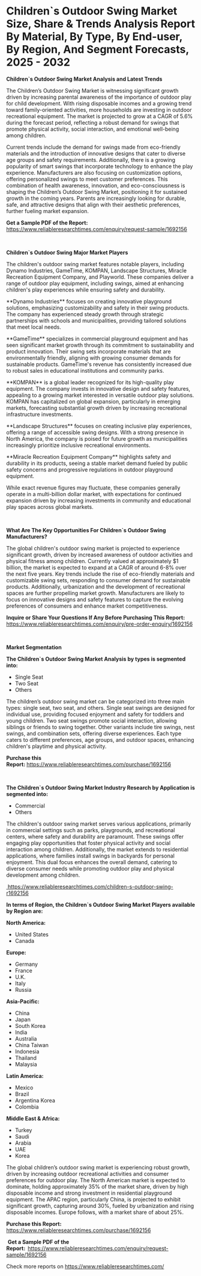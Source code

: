<p><h1>Children`s Outdoor Swing Market Size, Share & Trends Analysis Report By Material, By Type, By End-user, By Region, And Segment Forecasts, 2025 - 2032</h1></p><p><strong>Children`s Outdoor Swing Market Analysis and Latest Trends</strong></p>
<p><p>The Children’s Outdoor Swing Market is witnessing significant growth driven by increasing parental awareness of the importance of outdoor play for child development. With rising disposable incomes and a growing trend toward family-oriented activities, more households are investing in outdoor recreational equipment. The market is projected to grow at a CAGR of 5.6% during the forecast period, reflecting a robust demand for swings that promote physical activity, social interaction, and emotional well-being among children.</p><p>Current trends include the demand for swings made from eco-friendly materials and the introduction of innovative designs that cater to diverse age groups and safety requirements. Additionally, there is a growing popularity of smart swings that incorporate technology to enhance the play experience. Manufacturers are also focusing on customization options, offering personalized swings to meet customer preferences. This combination of health awareness, innovation, and eco-consciousness is shaping the Children’s Outdoor Swing Market, positioning it for sustained growth in the coming years. Parents are increasingly looking for durable, safe, and attractive designs that align with their aesthetic preferences, further fueling market expansion.</p></p>
<p><strong>Get a Sample PDF of the Report:&nbsp;</strong> <a href="https://www.reliableresearchtimes.com/enquiry/request-sample/1692156?utm_campaign=2186&utm_medium=2&utm_source=Github&utm_content=ia&utm_term=27032025&utm_id=childrens-outdoor-swing">https://www.reliableresearchtimes.com/enquiry/request-sample/1692156</a></p>
<p>&nbsp;</p>
<p><strong>Children`s Outdoor Swing Major Market Players</strong></p>
<p><p>The children's outdoor swing market features notable players, including Dynamo Industries, GameTime, KOMPAN, Landscape Structures, Miracle Recreation Equipment Company, and Playworld. These companies deliver a range of outdoor play equipment, including swings, aimed at enhancing children's play experiences while ensuring safety and durability.</p><p>**Dynamo Industries** focuses on creating innovative playground solutions, emphasizing customizability and safety in their swing products. The company has experienced steady growth through strategic partnerships with schools and municipalities, providing tailored solutions that meet local needs.</p><p>**GameTime** specializes in commercial playground equipment and has seen significant market growth through its commitment to sustainability and product innovation. Their swing sets incorporate materials that are environmentally friendly, aligning with growing consumer demands for sustainable products. GameTime's revenue has consistently increased due to robust sales in educational institutions and community parks.</p><p>**KOMPAN** is a global leader recognized for its high-quality play equipment. The company invests in innovative design and safety features, appealing to a growing market interested in versatile outdoor play solutions. KOMPAN has capitalized on global expansion, particularly in emerging markets, forecasting substantial growth driven by increasing recreational infrastructure investments.</p><p>**Landscape Structures** focuses on creating inclusive play experiences, offering a range of accessible swing designs. With a strong presence in North America, the company is poised for future growth as municipalities increasingly prioritize inclusive recreational environments. </p><p>**Miracle Recreation Equipment Company** highlights safety and durability in its products, seeing a stable market demand fueled by public safety concerns and progressive regulations in outdoor playground equipment.</p><p>While exact revenue figures may fluctuate, these companies generally operate in a multi-billion dollar market, with expectations for continued expansion driven by increasing investments in community and educational play spaces across global markets.</p></p>
<p>&nbsp;</p>
<p><strong>What Are The Key Opportunities For Children`s Outdoor Swing Manufacturers?</strong></p>
<p><p>The global children's outdoor swing market is projected to experience significant growth, driven by increased awareness of outdoor activities and physical fitness among children. Currently valued at approximately $1 billion, the market is expected to expand at a CAGR of around 6-8% over the next five years. Key trends include the rise of eco-friendly materials and customizable swing sets, responding to consumer demand for sustainable products. Additionally, urbanization and the development of recreational spaces are further propelling market growth. Manufacturers are likely to focus on innovative designs and safety features to capture the evolving preferences of consumers and enhance market competitiveness.</p></p>
<p><strong>Inquire or Share Your Questions If Any Before Purchasing This Report:</strong> <a href="https://www.reliableresearchtimes.com/enquiry/pre-order-enquiry/1692156?utm_campaign=2186&utm_medium=2&utm_source=Github&utm_content=ia&utm_term=27032025&utm_id=childrens-outdoor-swing">https://www.reliableresearchtimes.com/enquiry/pre-order-enquiry/1692156</a></p>
<p>&nbsp;</p>
<p><strong>Market Segmentation</strong></p>
<p><strong>The Children`s Outdoor Swing Market Analysis by types is segmented into:</strong></p>
<p><ul><li>Single Seat</li><li>Two Seat</li><li>Others</li></ul></p>
<p><p>The children’s outdoor swing market can be categorized into three main types: single seat, two seat, and others. Single seat swings are designed for individual use, providing focused enjoyment and safety for toddlers and young children. Two seat swings promote social interaction, allowing siblings or friends to swing together. Other variants include tire swings, nest swings, and combination sets, offering diverse experiences. Each type caters to different preferences, age groups, and outdoor spaces, enhancing children's playtime and physical activity.</p></p>
<p><strong>Purchase this Report:&nbsp;</strong><a href="https://www.reliableresearchtimes.com/purchase/1692156?utm_campaign=2186&utm_medium=2&utm_source=Github&utm_content=ia&utm_term=27032025&utm_id=childrens-outdoor-swing">https://www.reliableresearchtimes.com/purchase/1692156</a></p>
<p>&nbsp;</p>
<p><strong>The Children`s Outdoor Swing Market Industry Research by Application is segmented into:</strong></p>
<p><ul><li>Commercial</li><li>Others</li></ul></p>
<p><p>The children's outdoor swing market serves various applications, primarily in commercial settings such as parks, playgrounds, and recreational centers, where safety and durability are paramount. These swings offer engaging play opportunities that foster physical activity and social interaction among children. Additionally, the market extends to residential applications, where families install swings in backyards for personal enjoyment. This dual focus enhances the overall demand, catering to diverse consumer needs while promoting outdoor play and physical development among children.</p></p>
<p><a href="https://www.reliableresearchtimes.com/children-s-outdoor-swing-r1692156?utm_campaign=2186&utm_medium=2&utm_source=Github&utm_content=ia&utm_term=27032025&utm_id=childrens-outdoor-swing">&nbsp;https://www.reliableresearchtimes.com/children-s-outdoor-swing-r1692156</a></p>
<p><strong>In terms of Region, the Children`s Outdoor Swing Market Players available by Region are:</strong></p>
<p>
    <p> <strong> North America: </strong>
        <ul>
            <li>United States</li>
            <li>Canada</li>
        </ul>
        </p> 
    <p> <strong> Europe: </strong>
        <ul>
            <li>Germany</li>
            <li>France</li>
            <li>U.K.</li>
            <li>Italy</li>
            <li>Russia</li>
        </ul>
        </p> 
    <p> <strong> Asia-Pacific: </strong>
        <ul>
            <li>China</li>
            <li>Japan</li>
            <li>South Korea</li>
            <li>India</li>
            <li>Australia</li>
            <li>China Taiwan</li>
            <li>Indonesia</li>
            <li>Thailand</li>
            <li>Malaysia</li>
        </ul>
        </p> 
    <p> <strong> Latin America: </strong>
        <ul>
            <li>Mexico</li>
            <li>Brazil</li>
            <li>Argentina Korea</li>
            <li>Colombia</li>
        </ul>
        </p> 
    <p> <strong> Middle East & Africa: </strong>
        <ul>
            <li>Turkey</li>
            <li>Saudi</li>
            <li>Arabia</li>
            <li>UAE</li>
            <li>Korea</li>
        </ul>
    </p>
    </p>
<p><p>The global children’s outdoor swing market is experiencing robust growth, driven by increasing outdoor recreational activities and consumer preferences for outdoor play. The North American market is expected to dominate, holding approximately 35% of the market share, driven by high disposable income and strong investment in residential playground equipment. The APAC region, particularly China, is projected to exhibit significant growth, capturing around 30%, fueled by urbanization and rising disposable incomes. Europe follows, with a market share of about 25%.</p></p>
<p><strong>Purchase this Report: </strong><a href="https://www.reliableresearchtimes.com/purchase/1692156?utm_campaign=2186&utm_medium=2&utm_source=Github&utm_content=ia&utm_term=27032025&utm_id=childrens-outdoor-swing">https://www.reliableresearchtimes.com/purchase/1692156</a></p>
<p>&nbsp;<strong>Get a Sample PDF of the Report:&nbsp;&nbsp;</strong><a href="https://www.reliableresearchtimes.com/enquiry/request-sample/1692156?utm_campaign=2186&utm_medium=2&utm_source=Github&utm_content=ia&utm_term=27032025&utm_id=childrens-outdoor-swing">https://www.reliableresearchtimes.com/enquiry/request-sample/1692156</a></p>
<p><strong></strong></p>
<p>Check more reports on <a href="https://www.reliableresearchtimes.com/?utm_campaign=2186&utm_medium=2&utm_source=Github&utm_content=ia&utm_term=27032025&utm_id=childrens-outdoor-swing">https://www.reliableresearchtimes.com/</a></p>